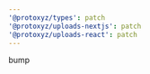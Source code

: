 ```yaml
---
'@protoxyz/types': patch
'@protoxyz/uploads-nextjs': patch
'@protoxyz/uploads-react': patch
---
```


bump
